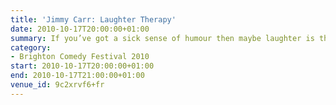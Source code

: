 ```yaml
---
title: 'Jimmy Carr: Laughter Therapy'
date: 2010-10-17T20:00:00+01:00
summary: If you’ve got a sick sense of humour then maybe laughter is the best medicine. <cite>Laughter Therapy</cite> is Jimmy’s ninth solo show. It’ll be an evening of none stop jokes, gags and banter.
category:
- Brighton Comedy Festival 2010
start: 2010-10-17T20:00:00+01:00
end: 2010-10-17T21:00:00+01:00
venue_id: 9c2xrvf6+fr
---
```

